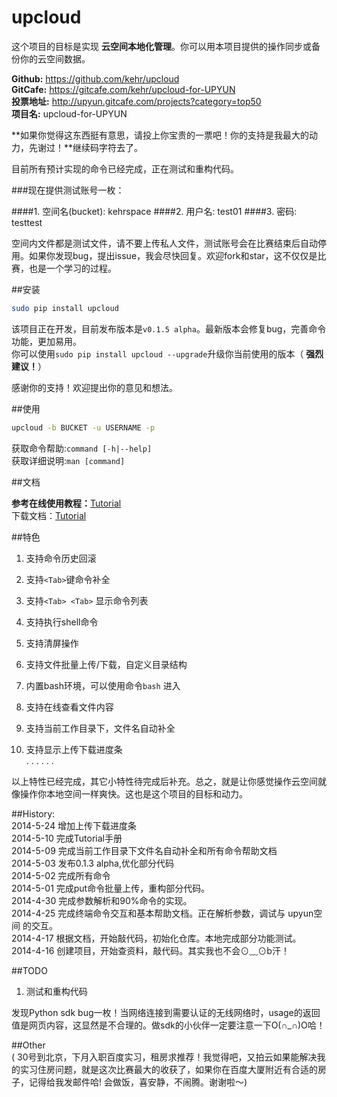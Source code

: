 # upcloud

这个项目的目标是实现 **云空间本地化管理**。你可以用本项目提供的操作同步或备份你的云空间数据。


**Github:**  https://github.com/kehr/upcloud  
**GitCafe:** https://gitcafe.com/kehr/upcloud-for-UPYUN   
**投票地址:** http://upyun.gitcafe.com/projects?category=top50      
**项目名:** upcloud-for-UPYUN   


   
**如果你觉得这东西挺有意思，请投上你宝贵的一票吧！你的支持是我最大的动力，先谢过！**继续码字符去了。


目前所有预计实现的命令已经完成，正在测试和重构代码。 


###现在提供测试账号一枚：

####1. 空间名(bucket): kehrspace
####2. 用户名: test01 
####3. 密码: testtest

空间内文件都是测试文件，请不要上传私人文件，测试账号会在比赛结束后自动停用。如果你发现bug，提出issue，我会尽快回复。欢迎fork和star，这不仅仅是比赛，也是一个学习的过程。


##安装  

```bash
sudo pip install upcloud
```
该项目正在开发，目前发布版本是`v0.1.5 alpha`。最新版本会修复bug，完善命令功能，更加易用。  
你可以使用`sudo pip install upcloud --upgrade`升级你当前使用的版本（ **强烈建议！**）  

感谢你的支持！欢迎提出你的意见和想法。

##使用 

```bash
upcloud -b BUCKET -u USERNAME -p
```
获取命令帮助:`command [-h|--help]`  
获取详细说明:`man [command]`

##文档   

**参考在线使用教程：**[Tutorial](docs/README.md)  
下载文档：[Tutorial](docs/Tutorial.pdf)

##特色  

1. 支持命令历史回滚

2. 支持`<Tab>`键命令补全  

3. 支持`<Tab> <Tab>` 显示命令列表

4. 支持执行shell命令  

5. 支持清屏操作  

6. 支持文件批量上传/下载，自定义目录结构   

7. 内置bash环境，可以使用命令`bash` 进入  

8. 支持在线查看文件内容

9. 支持当前工作目录下，文件名自动补全  

10. 支持显示上传下载进度条  
. . . . . .  

以上特性已经完成，其它小特性待完成后补充。总之，就是让你感觉操作云空间就像操作你本地空间一样爽快。这也是这个项目的目标和动力。


##History:    
2014-5-24 增加上传下载进度条    
2014-5-10 完成Tutorial手册   
2014-5-09 完成当前工作目录下文件名自动补全和所有命令帮助文档    
2014-5-03 发布0.1.3 alpha,优化部分代码   
2014-5-02 完成所有命令   
2014-5-01 完成put命令批量上传，重构部分代码。  
2014-4-30 完成参数解析和90%命令的实现。  
2014-4-25 完成终端命令交互和基本帮助文档。正在解析参数，调试与 upyun空间 的交互。  
2014-4-17 根据文档，开始敲代码，初始化仓库。本地完成部分功能测试。    
2014-4-16 创建项目，开始查资料，敲代码。其实我也不会⊙﹏⊙b汗！  

##TODO   

1. 测试和重构代码  

发现Python sdk bug一枚！当网络连接到需要认证的无线网络时，usage的返回值是网页内容，这显然是不合理的。做sdk的小伙伴一定要注意一下O(∩_∩)O哈！  

##Other  
( 30号到北京，下月入职百度实习，租房求推荐！我觉得吧，又拍云如果能解决我的实习住房问题，就是这次比赛最大的收获了，如果你在百度大厦附近有合适的房子，记得给我发邮件哈! 会做饭，喜安静，不闹腾。谢谢啦～)
    
